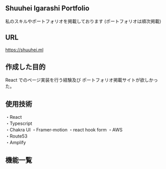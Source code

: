 ## Shuuhei Igarashi Portfolio

私のスキルやポートフォリオを掲載しております
(ポートフォリオは順次掲載)



## URL

https://shuuhei.ml



## 作成した目的　

React でのページ実装を行う経験及び
ポートフォリオ掲載サイトが欲しかった。

## 使用技術

・React  
・Typescript  
・Chakra UI
・Framer-motion
・react hook form
・AWS  
 ・Route53  
 ・Amplify

## 機能一覧
